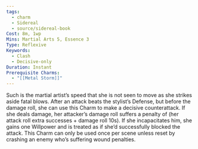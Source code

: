 ```yaml
---
tags:
  - charm
  - Sidereal
  - source/sidereal-book
Cost: 8m, 1wp
Mins: Martial Arts 5, Essence 3
Type: Reflexive
Keywords:
  - Clash
  - Decisive-only
Duration: Instant
Prerequisite Charms:
  - "[[Metal Storm]]"
---
```

Such is the martial artist’s speed that she is not seen to move as she strikes aside fatal blows. After an attack beats the stylist’s Defense, but before the damage roll, she can use this Charm to make a decisive counterattack. If she deals damage, her attacker’s damage roll suffers a penalty of (her attack roll extra successes + damage roll 10s). If she incapacitates him, she gains one Willpower and is treated as if she’d successfully blocked the attack. This Charm can only be used once per scene unless reset by crashing an enemy who’s suffering wound penalties.
